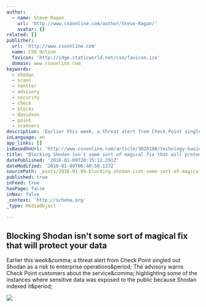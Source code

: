```yaml
---
author:
  - name: Steve Ragan
    url: 'http://www.csoonline.com/author/Steve-Ragan/'
    avatar: {}
related: []
publisher:
  url: 'http://www.csoonline.com'
  name: CSO Online
  favicon: 'http://idge.staticworld.net/cso/favicon.ico'
  domain: www.csoonline.com
keywords:
  - shodan
  - scans
  - tentler
  - advisory
  - security
  - check
  - blocks
  - davidson
  - point
  - scanners
description: 'Earlier this week, a threat alert from Check Point singled out Shodan as a risk to enterprise operations. The advisory warns Check Point customers about the service, highlighting some of the instances where sensitive data was exposed to the public because Shodan indexed it.'
inLanguage: en
app_links: []
isBasedOnUrl: 'http://www.csoonline.com/article/3020108/techology-business/blocking-shodan-isnt-some-sort-of-magical-fix-that-will-protect-your-data.html'
title: "Blocking Shodan isn't some sort of magical fix that will protect your data"
datePublished: '2016-01-09T20:35:12.291Z'
dateModified: '2016-01-09T06:40:58.137Z'
sourcePath: _posts/2016-01-09-blocking-shodan-isnt-some-sort-of-magical-fix-that-will-pro.md
published: true
inFeed: true
hasPage: false
inNav: false
_context: 'http://schema.org'
_type: MediaObject

---
```

<article style=""><h1>Blocking Shodan isn't some sort of magical fix that will protect your data</h1><p>Earlier this week&amp;comma; a threat alert from Check Point singled out Shodan as a risk to enterprise operations&amp;period; The advisory warns Check Point customers about the service&amp;comma; highlighting some of the instances where sensitive data was exposed to the public because Shodan indexed it&amp;period;</p><img src="http://images.techhive.com/images/article/2015/03/shodan-search-engine-100571953-primary.idge.jpg" /></article>